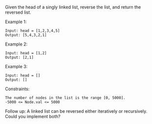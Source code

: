 Given the head of a singly linked list, reverse the list, and return the reversed list.

 

Example 1:
```
Input: head = [1,2,3,4,5]
Output: [5,4,3,2,1]
```

Example 2:
```
Input: head = [1,2]
Output: [2,1]
```

Example 3:
```
Input: head = []
Output: []
``` 

Constraints:
```
The number of nodes in the list is the range [0, 5000].
-5000 <= Node.val <= 5000
``` 

Follow up: A linked list can be reversed either iteratively or recursively. Could you implement both?